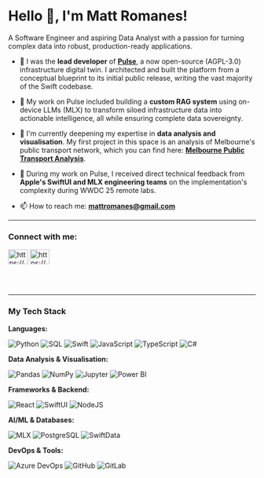 # Hello 👋, I'm Matt Romanes!

A Software Engineer and aspiring Data Analyst with a passion for turning complex data into robust, production-ready applications.

- 🔭 I was the **lead developer** of **[Pulse](https://github.com/Omega-Networks/Pulse)**, a now open-source (AGPL-3.0) infrastructure digital twin. I architected and built the platform from a conceptual blueprint to its initial public release, writing the vast majority of the Swift codebase.

- 🤖 My work on Pulse included building a **custom RAG system** using on-device LLMs (MLX) to transform siloed infrastructure data into actionable intelligence, all while ensuring complete data sovereignty.

- 🌱 I'm currently deepening my expertise in **data analysis and visualisation**. My first project in this space is an analysis of Melbourne's public transport network, which you can find here: **[Melbourne Public Transport Analysis](https://github.com/romanesmatt/Melbourne-Public-Transport-Analysis)**.

- 🍎 During my work on Pulse, I received direct technical feedback from **Apple's SwiftUI and MLX engineering teams** on the implementation's complexity during WWDC 25 remote labs.

- 📫 How to reach me: **mattromanes@gmail.com**

---

### Connect with me:
<a href="https://linkedin.com/in/https://www.linkedin.com/in/matt-romanes" target="blank"><img align="center" src="https://raw.githubusercontent.com/rahuldkjain/github-profile-readme-generator/master/src/images/icons/Social/linked-in-alt.svg" alt="https://www.linkedin.com/in/matt-romanes" height="30" width="40" /></a>
<a href="https://stackoverflow.com/users/https://stackoverflow.com/users/15851202/matt-romanes" target="blank"><img align="center" src="https://raw.githubusercontent.com/rahuldkjain/github-profile-readme-generator/master/src/images/icons/Social/stack-overflow.svg" alt="https://stackoverflow.com/users/15851202/matt-romanes" height="30" width="40" /></a>

<br />
<br />

---

### My Tech Stack

**Languages:**

![Python](https://img.shields.io/badge/python-3670A0?style=for-the-badge&logo=python&logoColor=ffdd54)
![SQL](https://img.shields.io/badge/SQL-025E8C?style=for-the-badge&logo=postgresql&logoColor=white)
![Swift](https://img.shields.io/badge/swift-F54A2A?style=for-the-badge&logo=swift&logoColor=white)
![JavaScript](https://img.shields.io/badge/javascript-%23323330.svg?style=for-the-badge&logo=javascript&logoColor=%23F7DF1E)
![TypeScript](https://img.shields.io/badge/typescript-%23007ACC.svg?style=for-the-badge&logo=typescript&logoColor=white)
![C#](https://img.shields.io/badge/c%23-%23239120.svg?style=for-the-badge&logo=c-sharp&logoColor=white)

**Data Analysis & Visualisation:**

![Pandas](https://img.shields.io/badge/pandas-%23150458.svg?style=for-the-badge&logo=pandas&logoColor=white)
![NumPy](https://img.shields.io/badge/numpy-%23013243.svg?style=for-the-badge&logo=numpy&logoColor=white)
![Jupyter](https://img.shields.io/badge/jupyter-%23FA0F00.svg?style=for-the-badge&logo=jupyter&logoColor=white)
![Power BI](https://img.shields.io/badge/PowerBI-F2C811?style=for-the-badge&logo=powerbi&logoColor=black)

**Frameworks & Backend:**

![React](https://img.shields.io/badge/react-%2320232a.svg?style=for-the-badge&logo=react&logoColor=%2361DAFB)
![SwiftUI](https://img.shields.io/badge/SwiftUI-007AFF?style=for-the-badge&logo=swift&logoColor=white)
![NodeJS](https://img.shields.io/badge/node.js-6DA55F?style=for-the-badge&logo=node.js&logoColor=white)

**AI/ML & Databases:**

![MLX](https://img.shields.io/badge/MLX-000000?style=for-the-badge&logo=apple&logoColor=white)
![PostgreSQL](https://img.shields.io/badge/postgresql-%23316192.svg?style=for-the-badge&logo=postgresql&logoColor=white)
![SwiftData](https://img.shields.io/badge/SwiftData-FF2D55?style=for-the-badge&logo=swift&logoColor=white)

**DevOps & Tools:**

![Azure DevOps](https://img.shields.io/badge/azuredevops-%230078D7.svg?style=for-the-badge&logo=azure-devops&logoColor=white)
![GitHub](https://img.shields.io/badge/github-%23121011.svg?style=for-the-badge&logo=github&logoColor=white)
![GitLab](https://img.shields.io/badge/gitlab-%23181717.svg?style=for-the-badge&logo=gitlab&logoColor=white)

[linkedin]: https://www.linkedin.com/in/matt-romanes
[stackoverflow]: https://stackoverflow.com/users/15851202/matt-romanes

